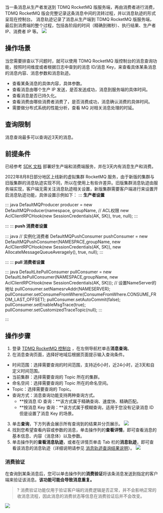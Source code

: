 当一条消息从生产者发送到 TDMQ RocketMQ 版服务端，再由消费者进行消费，TDMQ RocketMQ 版会完整记录这条消息中间的流转过程，并以消息轨迹的形式呈现在控制台。
消息轨迹记录了消息从生产端到 TDMQ RocketMQ 版服务端，最后到消费端的整个过程，包括各阶段的时间（精确到微秒）、执行结果、生产者 IP、消费者 IP 等。
![](https://qcloudimg.tencent-cloud.cn/raw/a8835b388055fc402a545d445c21e4d7.jpg)

## 操作场景

当您需要排查以下问题时，就可以使用 TDMQ RocketMQ 版控制台的消息查询功能，按照时间维度或者根据日志中查到的消息 ID/消息 Key，来查看具体某条消息的消息内容、消息参数和消息轨迹。

- 查看某条消息的具体内容，具体参数。
- 查看消息由哪个生产 IP 发送，是否发送成功，消息到服务端的具体时间。
- 查看消息是否已持久化。
- 查看消费由哪些消费者消费了，是否消费成功，消息确认消费的具体时间。
- 需要做分布式系统的性能分析，查看 MQ 对相关消息处理的时延。

## 查询限制

消息查询最多可以查询近3天的消息。



## 前提条件

已经参考 [SDK 文档](https://cloud.tencent.com/document/product/1493/65382) 部署好生产端和消费端服务，并在3天内有消息生产和消费。

2022年8月8日部分地区上线新的虚拟集群 RocketMQ 服务，由于新版的集群与旧版集群的消息轨迹实现不同，所以在使用上有些许差异。旧版集群消息轨迹由服务端实现，客户端无需关注消息轨迹相关设置，新版集群需要客户端进行来设置开启消息轨迹功能，具体设置示例如下：
<dx-tabs>
::: <b>生产者设置</b>

<dx-codeblock>
:::  java
DefaultMQProducer producer = new DefaultMQProducer(namespace, groupName,
    // ACL权限
    new AclClientRPCHook(new SessionCredentials(AK, SK)), true, null);
:::
</dx-codeblock>

:::
::: <b>push 消费者设置</b>

<dx-codeblock>
:::  java
// 实例化消费者
DefaultMQPushConsumer pushConsumer = new DefaultMQPushConsumer(NAMESPACE,groupName,
    new AclClientRPCHook(new SessionCredentials(AK, SK)),
    new AllocateMessageQueueAveragely(), true, null);
:::
</dx-codeblock>

:::
::: <b>pull 消费者设置</b>

<dx-codeblock>
:::  java
DefaultLitePullConsumer pullConsumer = new DefaultLitePullConsumer(NAMESPACE,groupName,
    new AclClientRPCHook(new SessionCredentials(AK, SK)));
// 设置NameServer的地址
pullConsumer.setNamesrvAddr(NAMESERVER);
pullConsumer.setConsumeFromWhere(ConsumeFromWhere.CONSUME_FROM_LAST_OFFSET);
pullConsumer.setAutoCommit(false);
pullConsumer.setEnableMsgTrace(true);
pullConsumer.setCustomizedTraceTopic(null);
:::
</dx-codeblock>

:::
</dx-tabs>


## 操作步骤

1. 登录 [TDMQ RocketMQ 控制台](https://console.cloud.tencent.com/tdmq/rocket-cluster) ，在左侧导航栏单击**消息查询**。
2. 在消息查询页面，选择好地域后根据页面提示输入查询条件。
  - 时间范围：选择需要查询的时间范围，支持近6小时，近24小时，近3天和自定义时间范围。
  - 当前集群：选择需要查询的 Topic 所在的集群。
  - 命名空间：选择需要查询的 Topic 所在的命名空间。
  - Topic：选择需要查询的 Topic。
  - 查询方式：消息查询功能支持两种查询方式。
    - **按消息 ID 查询：**该方式属于精确查询、速度快、精确匹配。
    - **按消息 Key 查询：**该方式属于模糊查询，适用于您没有记录消息 ID 但是设置了消息 Key 的场景。
3. 单击**查询**，下方列表会展示所有查询到的结果并分页展示。
![](https://qcloudimg.tencent-cloud.cn/raw/0ac340f8d746b75589acdb3e59ab4428.png)
4. 找到您希望查看内容或参数的消息，单击操作列的**查看详情**，即可查看消息的基本信息、内容（消息体）以及参数。
5. 单击操作列的**查看消息轨迹**，或者在详情页单击 Tab 栏的**消息轨迹**，即可查看该消息的消息轨迹（详细说明请参见 [消息轨迹查询结果说明](https://cloud.tencent.com/document/product/1493/81799)）。
   ![](https://qcloudimg.tencent-cloud.cn/raw/26e01a17a960deb774f23a832d22003c.png)



### 消费验证

在查询到某条消息后，您可以单击操作列的**消费验证**将该条消息发送到指定的客户端来验证该消息。**该功能可能会导致消息重复。**

> ? 消费验证功能仅用于验证客户端的消费逻辑是否正常，并不会影响正常的收消息流程，因此消息的消费状态等信息在消费验证后并不会改变。

![](https://qcloudimg.tencent-cloud.cn/raw/7c01f6c0b7b7d3e331ab9c535ee1e670.png)
